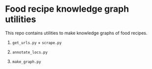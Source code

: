 # Food recipe knowledge graph utilities

This repo contains utilities to make knowledge graphs of food recipes.

1. `get_urls.py` + `scrape.py`

2. `annotate_locs.py`

3. `make_graph.py`